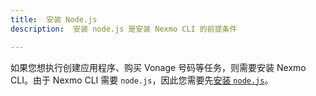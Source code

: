```yaml
---
title:  安装 Node.js
description:  安装 node.js 是安装 Nexmo CLI 的前提条件

---
```


如果您想执行创建应用程序、购买 Vonage 号码等任务，则需要安装 Nexmo CLI。由于 Nexmo CLI 需要 `node.js`，因此您需要先[安装 `node.js`](https://nodejs.org/en/download/)。

